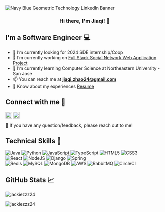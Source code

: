 ![Navy Blue Geometric Technology LinkedIn Banner](https://user-images.githubusercontent.com/99145834/210936808-97b05f1c-d3c0-4098-b4f4-3b3d45357f9c.png)

<h3 align = "center">
Hi there, I'm Jiaqi! 👋
</h3>

## I'm a Software Engineer 💻

- 🤝 I’m currently looking for 2024 SDE internship/Coop
- 🔭 I’m currently working on [Full Stack Social Network Web Application Project](https://github.com/jackiezzz24/chatty-frontend)
- 🌱 I’m currently learning Computer Science at Northeastern University - San Jose
- 📫 You can reach me at **jiaqi.zhao24@gmail.com**
- 📄 Know about my experiences [Resume](https://drive.google.com/file/d/1ReTtp4dc9Oyt_xqsihmGStWFEQuljxHu/view?usp=drive_link)
 
## Connect with me 🤝

<a href="https://www.linkedin.com/in/jiaqi-zhao-sde/"><img align="left" src="https://raw.githubusercontent.com/peterthehan/peterthehan/master/assets/linkedin.svg" width="21px"/></a>
<a href="https://www.instagram.com/jackiezzzzz/"><img align="left" src="https://raw.githubusercontent.com/hussainweb/hussainweb/main/icons/instagram.png" width="21px"/></a>
<br><br>
💬 If you have any question/feedback, please reach out to me!

## Technical Skills 💼
![Java](https://img.shields.io/badge/java-%23ED8B00.svg?style=for-the-badge&logo=java&logoColor=white)
![Python](https://img.shields.io/badge/python-3670A0?style=for-the-badge&logo=python&logoColor=ffdd54)
![JavaScript](https://img.shields.io/badge/javascript-%23323330.svg?style=for-the-badge&logo=javascript&logoColor=%23F7DF1E)
![TypeScript](https://img.shields.io/badge/typescript-%23007ACC.svg?style=for-the-badge&logo=typescript&logoColor=white)
![HTML5](https://img.shields.io/badge/html5-%23E34F26.svg?style=for-the-badge&logo=html5&logoColor=white)
![CSS3](https://img.shields.io/badge/css3-%231572B6.svg?style=for-the-badge&logo=css3&logoColor=white)
<br>
![React](https://img.shields.io/badge/react-%2320232a.svg?style=for-the-badge&logo=react&logoColor=%2361DAFB)
![NodeJS](https://img.shields.io/badge/node.js-6DA55F?style=for-the-badge&logo=node.js&logoColor=white)
![Django](https://img.shields.io/badge/django-%23092E20.svg?style=for-the-badge&logo=django&logoColor=white)
![Spring](https://img.shields.io/badge/spring-%236DB33F.svg?style=for-the-badge&logo=spring&logoColor=white)
<br>
![Redis](https://img.shields.io/badge/redis-%23DD0031.svg?style=for-the-badge&logo=redis&logoColor=white)
![MySQL](https://img.shields.io/badge/mysql-%2300f.svg?style=for-the-badge&logo=mysql&logoColor=white)
![MongoDB](https://img.shields.io/badge/MongoDB-%234ea94b.svg?style=for-the-badge&logo=mongodb&logoColor=white)
![AWS](https://img.shields.io/badge/AWS-%23FF9900.svg?style=for-the-badge&logo=amazon-aws&logoColor=white)
![RabbitMQ](https://img.shields.io/badge/Rabbitmq-FF6600?style=for-the-badge&logo=rabbitmq&logoColor=white)
![CircleCI](https://img.shields.io/badge/circle%20ci-%23161616.svg?style=for-the-badge&logo=circleci&logoColor=white)


## GitHub Stats 📈
<p><img align="center" src="https://github-readme-stats.vercel.app/api?username=jackiezzz24&show_icons=true&locale=en" alt="jackiezzz24" /></p>
<p><img align="left" src="https://github-readme-stats.vercel.app/api/top-langs?username=jackiezzz24&show_icons=true&locale=en&layout=compact" alt="jackiezzz24" /></p>
